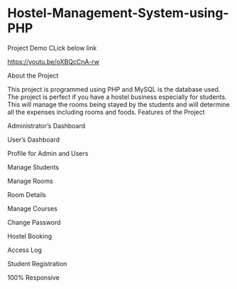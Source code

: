 # Hostel-Management-System-using-PHP
Project Demo CLick below link

https://youtu.be/oXBQcCnA-rw

About the Project

This project is programmed using PHP and MySQL is the database used. The project is perfect if you have a hostel business especially for students. This will manage the rooms being stayed by the students and will determine all the expenses including rooms and foods.
Features of the Project

Administrator’s Dashboard

User’s Dashboard

Profile for Admin and Users

Manage Students

Manage Rooms

Room Details

Manage Courses

Change Password

Hostel Booking

Access Log

Student Registration

100% Responsive




